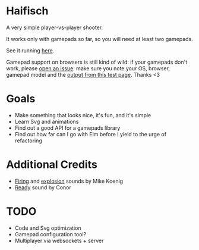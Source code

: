 Haifisch
========

A very simple player-vs-player shooter.

It works only with gamepads so far, so you will need at least two gamepads.

See it running [here](https://xarvh.github.io/elm-haifisch/).


Gamepad support on browsers is still kind of wild:
if your gamepads don't work, please [open an issue](https://github.com/xarvh/elm-haifisch/issues): make sure you note
your OS, browser, gamepad model and the [output from this test page](https://xarvh.github.io/elm-gamepad/).
Thanks <3



Goals
=====
* Make something that looks nice, it's fun, and it's simple
* Learn Svg and animations
* Find out a good API for a gamepads library
* Find out how far can I go with Elm before I yield to the urge of refactoring


Additional Credits
==================
* [Firing](http://soundbible.com/1771-Laser-Cannon.html) and [explosion](http://soundbible.com/1467-Grenade-Explosion.html) sounds by Mike Koenig
* [Ready](http://soundbible.com/1891-Flyby.html) sound by Conor


TODO
====
* Code and Svg optimization
* Gamepad configuration tool?
* Multiplayer via websockets + server
